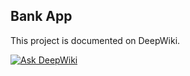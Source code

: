 ## Bank App

This project is documented on DeepWiki.

[![Ask DeepWiki](https://deepwiki.com/badge.svg)](https://deepwiki.com/anpa6841/bank-app)

